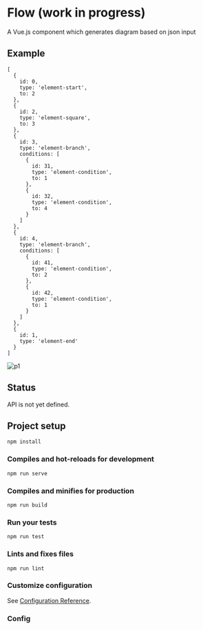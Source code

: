# Flow (work in progress)
A Vue.js component which generates diagram based on json input

## Example

```
[
  {
    id: 0,
    type: 'element-start',
    to: 2
  },
  {
    id: 2,
    type: 'element-square',
    to: 3
  },
  {
    id: 3,
    type: 'element-branch',
    conditions: [
      {
        id: 31,
        type: 'element-condition',
        to: 1
      },
      {
        id: 32,
        type: 'element-condition',
        to: 4
      }
    ]
  },
  {
    id: 4,
    type: 'element-branch',
    conditions: [
      {
        id: 41,
        type: 'element-condition',
        to: 2
      },
      {
        id: 42,
        type: 'element-condition',
        to: 1
      }
    ]
  },
  {
    id: 1,
    type: 'element-end'
  }
]
```

![p1](https://user-images.githubusercontent.com/503539/62825789-e5c8d980-bbb9-11e9-8f03-c25dc20089f1.png)

## Status

API is not yet defined.


## Project setup
```
npm install
```

### Compiles and hot-reloads for development
```
npm run serve
```

### Compiles and minifies for production
```
npm run build
```

### Run your tests
```
npm run test
```

### Lints and fixes files
```
npm run lint
```

### Customize configuration
See [Configuration Reference](https://cli.vuejs.org/config/).

### Config

